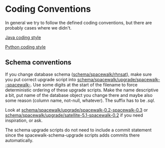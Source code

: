 # Coding Conventions

In general we try to follow the defined coding conventions, but there are probably cases where we didn't.


[Java coding style](JavaCodingConventions)

[Python coding style](PythonCodingConventions)
## Schema conventions



If you change database schema ([schema/spacewalk/rhnsat](http://git.fedorahosted.org/git/spacewalk.git/?p=spacewalk.git;a=tree;f=schema/spacewalk/rhnsat)), make sure you put correct upgrade script into [schema/spacewalk/upgrade/spacewalk-<version1>-spacewalk-<version2>](http://git.fedorahosted.org/git/spacewalk.git/?p=spacewalk.git;a=tree;f=schema/spacewalk/upgrade). Use some digits at the start of the filename to force deterministic ordering of these upgrade scripts. Make the name descriptive a bit, put name of the database object you change there and maybe also some reason (column name, not-null, whatever). The suffix has to be *.sql*.

Look at [schema/spacewalk/upgrade/spacewalk-0.2-spacewalk-0.3](http://git.fedorahosted.org/git/spacewalk.git/?p=spacewalk.git;a=tree;f=schema/spacewalk/upgrade/spacewalk-0.2-spacewalk-0.3) or [schema/spacewalk/upgrade/satellite-5.1-spacewalk-0.2](http://git.fedorahosted.org/git/spacewalk.git/?p=spacewalk.git;a=tree;f=schema/spacewalk/upgrade/satellite-5.1-spacewalk-0.2) if you need inspiration, or ask.

The schema upgrade scripts do not need to include a commit statement since the spacewalk-schema-upgrade scripts adds commits there automatically.